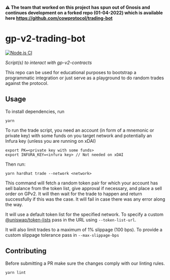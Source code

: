 **:warning: The team that worked on this project has spun out of Gnosis and continues development on a forked repo (01-04-2022) which is available here <https://github.com/cowprotocol/trading-bot>**

# gp-v2-trading-bot

[![Node.js CI](https://github.com/gnosis/gp-v2-trading-bot/actions/workflows/CI.yml/badge.svg)](https://github.com/gnosis/gp-v2-trading-bot/actions/workflows/CI.yml)

*Script(s) to interact with gp-v2-contracts*

This repo can be used for educational purposes to bootstrap a programmatic integration or just serve as a playground to do random trades against the protocol.

## Usage

To install dependencies, run

```
yarn
```

To run the trade script, you need an account (in form of a mnemonic or private key) with some funds on you target network and potentially an Infura key (unless you are running on xDAI)

```
export PK=<private key with some funds>
export INFURA_KEY=<infura key> // Not needed on xDAI
```

Then run:

```
yarn hardhat trade --network <network>
```

This command will fetch a random token pair for which your account has sell balance from the token list, give approval if necessary, and place a sell order on GPv2. It will then wait for the trade to happen and return successfully if this was the case. It will fail in case there was any error along the way.

It will use a default token list for the specified network. To specify a custom  [@uniswap/token-lists](https://github.com/Uniswap/token-lists) pass in the URL using `--token-list-url`.

It will also limit trades to a maximum of 1% slippage (100 bps). To provide a custom slippage tolerance pass in `--max-slippage-bps`

## Contributing

Before submitting a PR make sure the changes comply with our linting rules.

```
yarn lint
```
